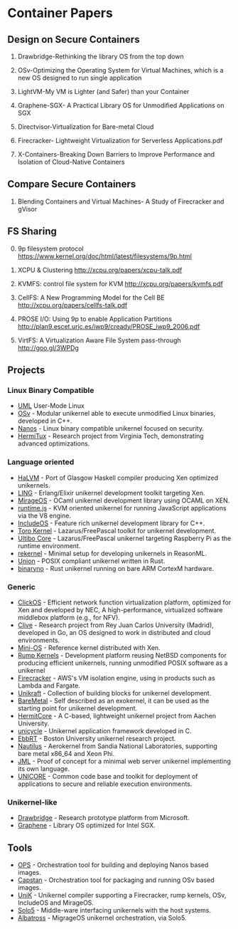 # Container Papers

## Design on Secure Containers

1. Drawbridge-Rethinking the library OS from the top down

2. OSv-Optimizing the Operating System for Virtual Machines, which is a new OS designed to run single application

3. LightVM-My VM is Lighter (and Safer) than your Container

4. Graphene-SGX- A Practical Library OS for Unmodified Applications on SGX

5. Directvisor-Virtualization for Bare-metal Cloud

6. Firecracker- Lightweight Virtualization for Serverless Applications.pdf

7. X-Containers-Breaking Down Barriers to Improve Performance and Isolation of Cloud-Native Containers


## Compare Secure Containers

1. Blending Containers and Virtual Machines- A Study of Firecracker and gVisor


## FS Sharing 

0. 9p filesystem protocol https://www.kernel.org/doc/html/latest/filesystems/9p.html

1. XCPU & Clustering http://xcpu.org/papers/xcpu-talk.pdf

2. KVMFS: control file system for KVM http://xcpu.org/papers/kvmfs.pdf

3. CellFS: A New Programming Model for the Cell BE http://xcpu.org/papers/cellfs-talk.pdf

4. PROSE I/O: Using 9p to enable Application Partitions http://plan9.escet.urjc.es/iwp9/cready/PROSE_iwp9_2006.pdf

5. VirtFS: A Virtualization Aware File System pass-through http://goo.gl/3WPDg



## Projects

### Linux Binary Compatible
- [UML](http://user-mode-linux.sourceforge.net/) User-Mode Linux
- [OSv](http://osv.io) - Modular unikernel able to execute unmodified Linux binaries, developed in C++.
- [Nanos](https://github.com/nanovms/nanos) - Linux binary compatible unikernel focused on security.
- [HermiTux](https://github.com/ssrg-vt/hermitux) - Research project from Virginia Tech, demonstrating advanced optimizations.

### Language oriented
- [HaLVM](https://galois.com/project/halvm) - Port of Glasgow Haskell compiler producing Xen optimized unikernels.
- [LING](https://github.com/cloudozer/ling) - Erlang/Elixir unikernel development toolkit targeting Xen.
- [MirageOS](https://mirage.io) - OCaml unikernel development library using OCAML on XEN. 
- [runtime.js](http://runtimejs.org) - KVM oriented unikernel for running JavaScript applications via the V8 engine.
- [IncludeOS](https://github.com/includeos/IncludeOS) - Feature rich unikernel development library for C++.
- [Toro Kernel](https://torokernel.io) - Lazarus/FreePascal toolkit for unikernel development.
- [Ultibo Core](https://github.com/ultibohub/Core) - Lazarus/FreePascal unikernel targeting Raspberry Pi as the runtime environment.
- [rekernel](https://github.com/imbsky/rekernel) - Minimal setup for developing unikernels in ReasonML.
- [Union](https://github.com/pmuens/union) - POSIX compliant unikernel written in Rust.
- [binaryno](https://github.com/gmodena/binaryno) - Rust unikernel running on bare ARM CortexM hardware.

### Generic
- [ClickOS](http://cnp.neclab.eu/projects/clickos) - Efficient network function virtualization platform, optimized for Xen and developed by NEC, A high-performance, virtualized software middlebox platform (e.g., for NFV).
- [Clive](http://lsub.org/ls/clive.html) - Research project from Rey Juan Carlos University (Madrid), developed in Go, an OS designed to work in distributed and cloud environments.
- [Mini-OS](https://wiki.xen.org/wiki/Mini-OS) - Reference kernel distributed with Xen.
- [Rump Kernels](http://rumpkernel.org) - Development platform reusing NetBSD components for producing efficient unikernels, running unmodified POSIX software as a unikernel
- [Firecracker](https://firecracker-microvm.github.io) - AWS's VM isolation engine, using in products such as Lambda and Fargate.
- [Unikraft](https://xenproject.org/developers/teams/unikraft) - Collection of building blocks for unikernel development.
- [BareMetal](https://github.com/ReturnInfinity/BareMetal) - Self described as an exokernel, it can be used as the starting point for unikernel development.
- [HermitCore](https://github.com/hermitcore/libhermit) - A C-based, lightweight unikernel project from Aachen University.
- [unicycle](https://github.com/libunicycle/unicycle) - Unikernel application framework developed in C.
- [EbbRT](https://github.com/SESA/EbbRT) - Boston University unikernel research project.
- [Nautilus](https://github.com/HExSA-Lab/nautilus) - Aerokernel from Sandia National Laboratories, supporting bare metal x86_64 and Xeon Phi.
- [JML](https://github.com/yesco/jml) - Proof of concept for a minimal web server unikernel implementing its own language.
- [UNICORE](http://unicore-project.eu) - Common code base and toolkit for deployment of applications to secure and reliable execution environments.

### Unikernel-like
- [Drawbridge](https://www.microsoft.com/en-us/research/project/drawbridge) - Research prototype platform from Microsoft.
- [Graphene](https://github.com/oscarlab/graphene) - Library OS optimized for Intel SGX.


## Tools

- [OPS](https://ops.city) - Orchestration tool for building and deploying Nanos based images.
- [Capstan](http://osv.io/capstan) - Orchestration tool for packaging and running OSv based images.
- [UniK](https://github.com/solo-io/unik) - Unikernel compiler supporting a Firecracker, rump kernels, OSv, IncludeOS and MirageOS.
- [Solo5](https://github.com/Solo5/solo5) - Middle-ware interfacing unikernels with the host systems.
- [Albatross](https://github.com/hannesm/albatross) - MigrageOS unikernel orchestration, via Solo5.
